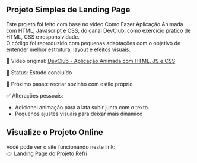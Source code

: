## Projeto Simples de Landing Page 

Este projeto foi feito com base no vídeo Como Fazer Aplicação Animada com HTML, Javascript e CSS, do canal DevClub, como exercício prático de HTML, CSS e responsividade.  
O código foi reproduzido com pequenas adaptações com o objetivo de entender melhor estrutura, layout e efeitos visuais.

🔗 Vídeo original: [DevClub - Aplicação Animada com HTML, JS e CSS](https://www.youtube.com/watch?v=QLbrpjfltFs&t=5s&ab_channel=DevClub%7CPrograma%C3%A7%C3%A3o)

📁 Status: Estudo concluído 

🎯 Próximo passo: recriar sozinho com estilo próprio

✅ Alterações pessoais:
- Adicionei animação para a lata subir junto com o texto.
- Pequenos ajustes visuais para deixar mais dinâmico

## Visualize o Projeto Online

Você pode ver o site funcionando neste link:  
👉 [Landing Page do Projeto Refri](https://victormacedocb.github.io/projeto-refri/)
